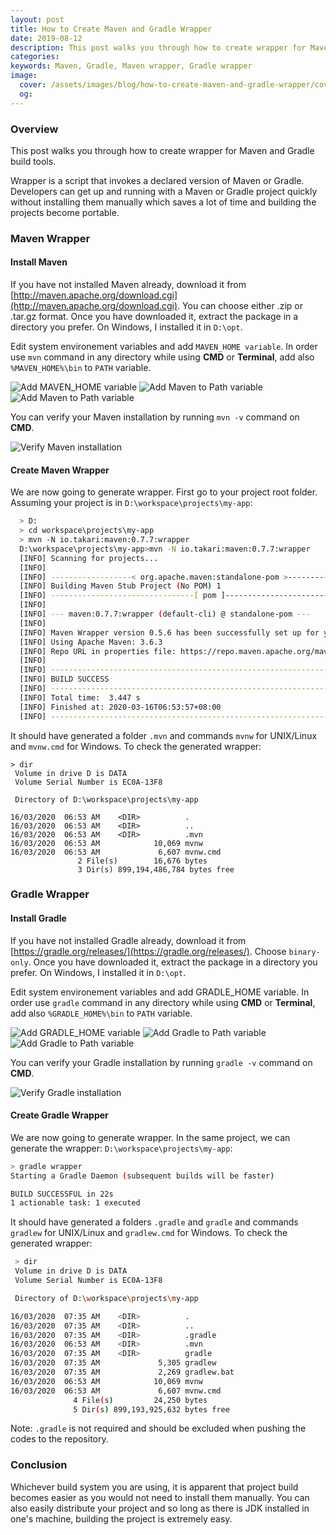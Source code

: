 ```yaml
---
layout: post
title: How to Create Maven and Gradle Wrapper
date: 2019-08-12
description: This post walks you through how to create wrapper for Maven and Gradle build tools.
categories:
keywords: Maven, Gradle, Maven wrapper, Gradle wrapper
image:
  cover: /assets/images/blog/how-to-create-maven-and-gradle-wrapper/cover.JPG
  og:
---
```


### Overview

This post walks you through how to create wrapper for Maven and Gradle build tools.

Wrapper is a script that invokes a declared version of Maven or Gradle. Developers can get up and running with a Maven or Gradle project quickly without installing them manually which saves a lot of time and building the projects become portable.

### Maven Wrapper

#### Install Maven

If you have not installed Maven already, download it from [http://maven.apache.org/download.cgi](http://maven.apache.org/download.cgi). You can choose either .zip or .tar.gz format. Once you have downloaded it, extract the package in a directory you prefer. On Windows, I installed it in `D:\opt`.

Edit system environement variables and add `MAVEN_HOME variable`. In order use `mvn` command in any directory while using **CMD** or **Terminal**, add also `%MAVEN_HOME%\bin` to `PATH` variable.

<img class="img-fluid" src="/assets/images/blog/how-to-create-maven-and-gradle-wrapper/1.JPG" alt="Add MAVEN_HOME variable">

<img class="img-fluid" src="/assets/images/blog/how-to-create-maven-and-gradle-wrapper/2.JPG" alt="Add Maven to Path variable">

<img class="img-fluid" src="/assets/images/blog/how-to-create-maven-and-gradle-wrapper/3.JPG" alt="Add Maven to Path variable">

You can verify your Maven installation by running `mvn -v` command on **CMD**.

<img class="img-fluid" src="/assets/images/blog/how-to-create-maven-and-gradle-wrapper/4.JPG" alt="Verify Maven installation">

#### Create Maven Wrapper

We are now going to generate wrapper. First go to your project root folder. Assuming your project is in `D:\workspace\projects\my-app`:

```bash
  > D:
  > cd workspace\projects\my-app
  > mvn -N io.takari:maven:0.7.7:wrapper
  D:\workspace\projects\my-app>mvn -N io.takari:maven:0.7.7:wrapper
  [INFO] Scanning for projects...
  [INFO]
  [INFO] ------------------< org.apache.maven:standalone-pom >-------------------
  [INFO] Building Maven Stub Project (No POM) 1
  [INFO] --------------------------------[ pom ]---------------------------------
  [INFO]
  [INFO] --- maven:0.7.7:wrapper (default-cli) @ standalone-pom ---
  [INFO]
  [INFO] Maven Wrapper version 0.5.6 has been successfully set up for your project.
  [INFO] Using Apache Maven: 3.6.3
  [INFO] Repo URL in properties file: https://repo.maven.apache.org/maven2
  [INFO]
  [INFO] ------------------------------------------------------------------------
  [INFO] BUILD SUCCESS
  [INFO] ------------------------------------------------------------------------
  [INFO] Total time:  3.447 s
  [INFO] Finished at: 2020-03-16T06:53:57+08:00
  [INFO] ------------------------------------------------------------------------
```

It should have generated a folder `.mvn` and commands `mvnw` for UNIX/Linux and `mvnw.cmd` for Windows. To check the generated wrapper:

```bash"
> dir
 Volume in drive D is DATA
 Volume Serial Number is EC0A-13F8

 Directory of D:\workspace\projects\my-app

16/03/2020  06:53 AM    <DIR>          .
16/03/2020  06:53 AM    <DIR>          ..
16/03/2020  06:53 AM    <DIR>          .mvn
16/03/2020  06:53 AM            10,069 mvnw
16/03/2020  06:53 AM             6,607 mvnw.cmd
               2 File(s)        16,676 bytes
               3 Dir(s) 899,194,486,784 bytes free
```

### Gradle Wrapper

#### Install Gradle

If you have not installed Gradle already, download it from [https://gradle.org/releases/](https://gradle.org/releases/). Choose `binary-only`. Once you have downloaded it, extract the package in a directory you prefer. On Windows, I installed it in `D:\opt`.

Edit system environement variables and add GRADLE_HOME variable. In order use `gradle` command in any directory while using **CMD** or **Terminal**, add also `%GRADLE_HOME%\bin` to `PATH` variable.

<img class="img-fluid" src="/assets/images/blog/how-to-create-maven-and-gradle-wrapper/5.JPG" alt="Add GRADLE_HOME variable">

<img class="img-fluid" src="/assets/images/blog/how-to-create-maven-and-gradle-wrapper/6.JPG" alt="Add Gradle to Path variable">

<img class="img-fluid" src="/assets/images/blog/how-to-create-maven-and-gradle-wrapper/7.JPG" alt="Add Gradle to Path variable">

You can verify your Gradle installation by running `gradle -v` command on **CMD**.

<img class="img-fluid" src="/assets/images/blog/how-to-create-maven-and-gradle-wrapper/8.JPG" alt="Verify Gradle installation">

#### Create Gradle Wrapper

We are now going to generate wrapper. In the same project, we can generate the wrapper: `D:\workspace\projects\my-app`:

```bash
> gradle wrapper
Starting a Gradle Daemon (subsequent builds will be faster)

BUILD SUCCESSFUL in 22s
1 actionable task: 1 executed
```

It should have generated a folders `.gradle` and `gradle` and commands `gradlew` for UNIX/Linux and `gradlew.cmd` for Windows. To check the generated wrapper:

```bash
 > dir
 Volume in drive D is DATA
 Volume Serial Number is EC0A-13F8

 Directory of D:\workspace\projects\my-app

16/03/2020  07:35 AM    <DIR>          .
16/03/2020  07:35 AM    <DIR>          ..
16/03/2020  07:35 AM    <DIR>          .gradle
16/03/2020  06:53 AM    <DIR>          .mvn
16/03/2020  07:35 AM    <DIR>          gradle
16/03/2020  07:35 AM             5,305 gradlew
16/03/2020  07:35 AM             2,269 gradlew.bat
16/03/2020  06:53 AM            10,069 mvnw
16/03/2020  06:53 AM             6,607 mvnw.cmd
              4 File(s)         24,250 bytes
              5 Dir(s) 899,193,925,632 bytes free
```

Note: `.gradle` is not required and should be excluded when pushing the codes to the repository.

### Conclusion

Whichever build system you are using, it is apparent that project build becomes easier as you would not need to install them manually. You can also easily distribute your project and so long as there is JDK installed in one's machine, building the project is extremely easy.
